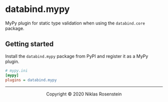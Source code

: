 # databind.mypy

MyPy plugin for static type validation when using the `databind.core` package.

## Getting started

Install the `databind.mypy` package from PyPI and register it as a MyPy plugin.

```ini
# mypy.ini
[mypy]
plugins = databind.mypy
```

---

<p align="center">Copyright &copy; 2020 Niklas Rosenstein</p>
